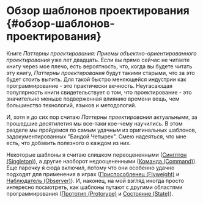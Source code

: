 # Обзор шаблонов проектирования {#обзор-шаблонов-проектирования}

Книге _Паттерны проектирования: Приемы объектно-ориентированного проектирования_ уже лет двадцать. Если вы прямо сейчас не читаете книгу через мое плечо, есть вероятность, что, когда вы будете читать эту книгу, _Паттерны проектирования_ будут такими старыми, что за это будет стоить выпить. Для такой быстро меняющейся индустрии как программирование - это практически вечность. Неугасающая популярность книги свидетельствует о том, что проектирование - это значительно меньше подверженная влиянию времени вещь, чем большинство технологий, языков и методологий.

И, хотя я до сих пор считаю _Паттерны проектирования_ актуальными, за прошедшие десятилетия мы все-таки кое-чему научились. В этом разделе мы пройдемся по самым удачным из оригинальных шаблонов, задокументированных "Бандой Четырех". Смею надеяться, что мне есть, что добавить полезного о каждом из них.

Некоторые шаблоны я считаю слишком переоцененными \([Синглтон \(Singleton\)](/obzor-shablonov-proektirovaniya/singlton-singleton.md)\), а другие наоборот недооцененными \([Команда \(Command\)](/obzor-shablonov-proektirovaniya/komanda-command.md)\). Еще парочку я сюда включил, потому что они особенно удачно подходят для применения в играх \([Приспособленец \(Flyweight\)](/obzor-shablonov-proektirovaniya/prisposoblenets-flyweight.md) и [Наблюдатель \(Observer\)](/obzor-shablonov-proektirovaniya/nablyudatel-observer.md)\). И, наконец, на мой взгляд иногда просто интересно посмотреть, как шаблоны путают с другими областями программирования \([Прототип \(Protorype\)](/obzor-shablonov-proektirovaniya/prototip-prototype.md) и [Состояние \(State\)](/obzor-shablonov-proektirovaniya/sostoyanie-state.md)\).

